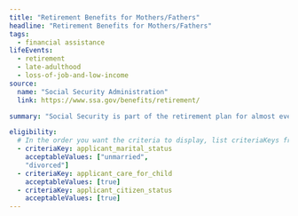 ```yaml
---
title: "Retirement Benefits for Mothers/Fathers"
headline: "Retirement Benefits for Mothers/Fathers"
tags:
  - financial assistance
lifeEvents:
  - retirement
  - late-adulthood
  - loss-of-job-and-low-income
source:
  name: "Social Security Administration"
  link: https://www.ssa.gov/benefits/retirement/

summary: "Social Security is part of the retirement plan for almost every American worker. It provides replacement income for qualified retirees and their families."

eligibility:
  # In the order you want the criteria to display, list criteriaKeys from the csv here, each followed by a comma-separated list of which values indicate eligibility for that criteria. Wrap individual values in quotes if they have inner commas.
  - criteriaKey: applicant_marital_status
    acceptableValues: ["unmarried", 
    "divorced"]
  - criteriaKey: applicant_care_for_child
    acceptableValues: [true]
  - criteriaKey: applicant_citizen_status
    acceptableValues: [true]
---
```

